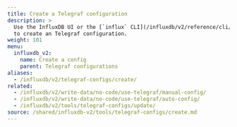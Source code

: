 ```yaml
---
title: Create a Telegraf configuration
description: >
  Use the InfluxDB UI or the [`influx` CLI](/influxdb/v2/reference/cli/influx/)
  to create an Telegraf configuration.
weight: 101
menu:
  influxdb_v2:
    name: Create a config
    parent: Telegraf configurations
aliases:
  - /influxdb/v2/telegraf-configs/create/
related:
  - /influxdb/v2/write-data/no-code/use-telegraf/manual-config/
  - /influxdb/v2/write-data/no-code/use-telegraf/auto-config/
  - /influxdb/v2/tools/telegraf-configs/update/
source: /shared/influxdb-v2/tools/telegraf-configs/create.md
---
```


<!-- The content for this file is located at
// SOURCE content/shared/influxdb-v2/tools/telegraf-configs/create.md -->
